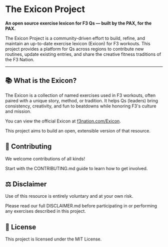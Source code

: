 # The Exicon Project

**An open source exercise lexicon for F3 Qs — built by the PAX, for the PAX.**  

The Exicon Project is a community-driven effort to build, refine, and maintain an up-to-date exercise lexicon (Exicon) for F3 workouts. 
This project provides a platform for Qs across regions to contribute new routines, update existing entries, and share the creative fitness traditions of the F3 Nation.

---

## 📚 What is the Exicon?
The Exicon is a collection of named exercises used in F3 workouts, often paired with a unique story, method, or tradition. It helps Qs (leaders) bring consistency, creativity, and fun to beatdowns while honoring F3's culture and mission.

You can view the official Exicon at [f3nation.com/Exicon](https://f3nation.com/Exicon).  

This project aims to build an open, extensible version of that resource.

## 🤝 Contributing

We welcome contributions of all kinds!

Start with the CONTRIBUTING.md guide to learn how to get involved.

## ⚖️ Disclaimer

Use of this resource is entirely voluntary and at your own risk.

Please read our full DISCLAIMER.md before participating in or performing any exercises described in this project.

## 📄 License

This project is licensed under the MIT License.
